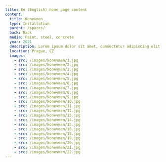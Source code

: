 ```yaml
---
title: En (English) home page content
content:
  title: Konevmen
  type: Installation
  parent: /spaces/
  back: Back
  media: Paint, steel, concrete
  year: 2021
  description: Lorem ipsum dolor sit amet, consectetur adipiscing elit, sed do eiusmod tempor incididunt ut labore et dolore magna aliqua. 
  location: Prague, CZ
  images:
    - src: /images/konevmen/1.jpg
    - src: /images/konevmen/2.jpg
    - src: /images/konevmen/3.jpg
    - src: /images/konevmen/4.jpg
    - src: /images/konevmen/5.jpg
    - src: /images/konevmen/6.jpg
    - src: /images/konevmen/7.jpg
    - src: /images/konevmen/8.jpg
    - src: /images/konevmen/9.jpg
    - src: /images/konevmen/10.jpg
    - src: /images/konevmen/11.jpg
    - src: /images/konevmen/12.jpg
    - src: /images/konevmen/13.jpg
    - src: /images/konevmen/14.jpg
    - src: /images/konevmen/15.jpg
    - src: /images/konevmen/16.jpg
    - src: /images/konevmen/18.jpg
    - src: /images/konevmen/19.jpg
    - src: /images/konevmen/20.jpg
    - src: /images/konevmen/21.jpg
    - src: /images/konevmen/22.jpg
---
```


